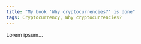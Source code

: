 ```yaml
---
title: "My book 'Why cryptocurrencies?' is done"
tags: Cryptocurrency, Why cryptocurrencies?
---
```


Lorem ipsum...
